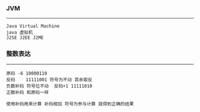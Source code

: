 ### JVM
-------
    Java Virtual Machine
    java 虚拟机
    J2SE J2EE J2ME


### 整数表达
----
    原码 -6 10000110
    反码    11111001 符号为不动 其余取反
    负数补码 符号位不动  反码+1 11111010
    正数补码 和原码一样

    使用补码用来计算 补码相加 符号为参与计算 就得到正确的结果

